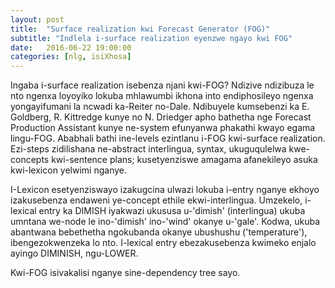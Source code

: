 ```yaml
---
layout: post
title:  "Surface realization kwi Forecast Generator (FOG)"
subtitle: "Indlela i-surface realization eyenzwe ngayo kwi FOG"
date:   2016-06-22 19:00:00
categories: [nlg, isiXhosa]
---
```


Ingaba i-surface realization isebenza njani kwi-FOG? Ndizive ndizibuza le nto
ngenxa loyoyiko lokuba mhlawumbi ikhona into endiphosileyo ngenxa yongayifumani
la ncwadi ka-Reiter no-Dale. Ndibuyele kumsebenzi ka E. Goldberg, R. Kittredge kunye
no N. Driedger apho bathetha nge Forecast Production Assistant kunye ne-system efunyanwa
phakathi kwayo egama lingu-FOG. Ababhali bathi ine-levels ezintlanu i-FOG kwi-surface realization. Ezi-steps zidilishana ne-abstract interlingua, syntax, ukuguqulelwa kwe-concepts
kwi-sentence plans; kusetyenziswe amagama afanekileyo asuka kwi-lexicon yelwimi nganye.

I-Lexicon esetyenziswayo izakugcina ulwazi lokuba i-entry nganye ekhoyo izakusebenza endaweni ye-concept ethile ekwi-interlingua. Umzekelo, i-lexical entry ka DIMISH iyakwazi ukususa u-'dimish' (interlingua) ukuba umntana we-node le ino-'dimish' ino-'wind' okanye u-'gale'. 
Kodwa, ukuba abantwana bebethetha ngokubanda okanye ubushushu ('temperature'), ibengezokwenzeka lo nto. I-lexical entry ebezakusebenza kwimeko enjalo ayingo DIMINISH, ngu-LOWER.

Kwi-FOG isivakalisi nganye sine-dependency tree sayo.